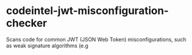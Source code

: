 # codeintel-jwt-misconfiguration-checker
Scans code for common JWT (JSON Web Token) misconfigurations, such as weak signature algorithms (e.g
